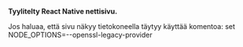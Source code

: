 **Tyylitelty React Native nettisivu.** 

Jos haluaa, että sivu näkyy tietokoneella täytyy käyttää komentoa: set NODE_OPTIONS=--openssl-legacy-provider
